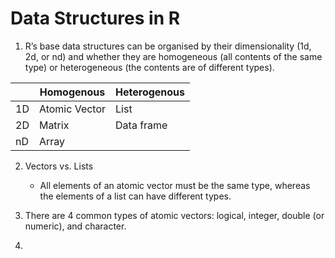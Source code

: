 # Data Structures in R


1. R’s base data structures can be organised by their dimensionality (1d, 2d, or nd) and whether they are homogeneous (all contents of the same type) or heterogeneous (the contents are of different types).


|    | Homogenous    | Heterogenous |
|----|---------------|--------------|
| 1D | Atomic Vector | List         |
| 2D | Matrix        | Data frame   |
| nD | Array         |              |


2. Vectors vs. Lists
	- All elements of an atomic vector must be the same type, whereas the elements of a list can have different types.

3. There are 4 common types of atomic vectors: logical, integer, double (or numeric), and character.

4. 
